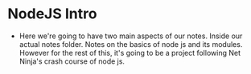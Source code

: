 # NodeJS Intro
- Here we're going to have two main aspects of our notes. Inside our 
  actual notes folder. Notes on the basics of node js and its modules. However
  for the rest of this, it's going to be a project following Net Ninja's
  crash course of node js.



  